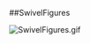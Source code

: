 ##SwivelFigures

![SwivelFigures.gif](https://raw.githubusercontent.com/provolot/GrasshopperArsenal/master/SwivelFigures/SwivelFigures.gif)
